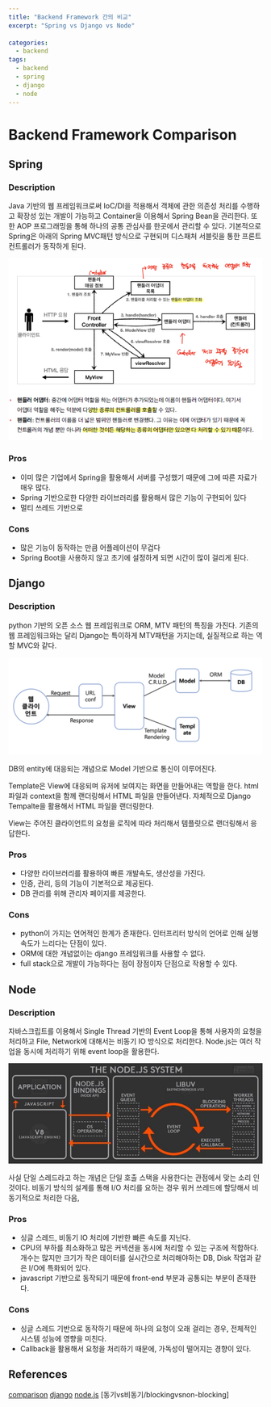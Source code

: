 ```yaml
---
title: "Backend Framework 간의 비교"
excerpt: "Spring vs Django vs Node"

categories:
  - backend
tags:
  - backend
  - spring
  - django
  - node
---
```


# Backend Framework Comparison

## Spring

### Description

Java 기반의 웹 프레임워크로써 IoC/DI을 적용해서 객체에 관한 의존성 처리를 수행하고 확장성 있는 개발이 가능하고 Container을 이용해서 Spring Bean을 관리한다. 또한 AOP 프로그래밍을 통해 하나의 공통 관심사를 한곳에서 관리할 수 있다. 기본적으로 Spring은 아래의 Spring MVC패턴 방식으로 구현되며 디스패처 서블릿을 통한 프론트 컨트롤러가 동작하게 된다.

![dispatcher_sevlet](/assets/images/jsf/front_controller_v5.png)

### Pros
- 이미 많은 기업에서 Spring을 활용해서 서버를 구성했기 때문에 그에 따른 자료가 매우 많다.
- Spring 기반으로한 다양한 라이브러리를 활용해서 많은 기능이 구현되어 있다
- 멀티 쓰레드 기반으로 

### Cons
- 많은 기능이 동작하는 만큼 어플레이션이 무겁다
- Spring Boot을 사용하지 않고 초기에 설정하게 되면 시간이 많이 걸리게 된다.

## Django

### Description

python 기반의 오픈 소스 웹 프레임워크로 ORM, MTV 패턴의 특징을 가진다. 기존의 웹 프레임워크와는 달리 Django는 특이하게 MTV패턴을 가지는데, 실질적으로 하는 역할 MVC와 같다.

![mtv](/assets/images/projects/mtv.png)

DB의 entity에 대응되는 개념으로 Model 기반으로 통신이 이루어진다.

Template은 View에 대응되며 유저에 보여지는 화면을 만들어내는 역할을 한다. html 파일과 context을 함께 랜더링해서 HTML 파일을 만들어낸다. 자체적으로 Django Tempalte을 활용해서 HTML 파일을 랜더링한다.

View는 주어진 클라이언트의 요청을 로직에 따라 처리해서 템플릿으로 랜더링해서 응답한다.

### Pros

- 다양한 라이브러리를 활용하여 빠른 개발속도, 생산성을 가진다.
- 인증, 관리, 등의 기능이 기본적으로 제공된다.
- DB 관리를 위해 관리자 페이지를 제공한다.

### Cons

- python이 가지는 언어적인 한계가 존재한다. 인터프리터 방식의 언어로 인해 실행속도가 느리다는 단점이 있다.
- ORM에 대한 개념없이는 django 프레임워크를 사용할 수 없다.
- full stack으로 개발이 가능하다는 점이 장점이자 단점으로 작용할 수 있다.

## Node

### Description

자바스크립트를 이용해서 Single Thread 기반의 Event Loop을 통해 사용자의 요청을 처리하고 File, Network에 대해서는 비동기 IO 방식으로 처리한다. Node.js는 여러 작업을 동시에 처리하기 위해 event loop을 활용한다. 

![node_js_structure](/assets/images/projects/node_js_structure.jpg)

사실 단일 스레드라고 하는 개념은 단일 호출 스택을 사용한다는 관점에서 맞는 소리 인것이다. 비동기 방식의 설계를 통해 I/O 처리를 요하는 경우 워커 쓰레드에 할당해서 비동기적으로 처리한 다음, 

### Pros

- 싱글 스레드, 비동기 IO 처리에 기반한 빠른 속도를 지닌다.
- CPU의 부하를 최소화하고 많은 커넥션을 동시에 처리할 수 있는 구조에 적합하다. 개수는 많지만 크기가 작은 데이터를 실시간으로 처리해야하는 DB, Disk 작업과 같은 I/O에 특화되어 있다. 
- javascript 기반으로 동작되기 때문에 front-end 부분과 공통되는 부분이 존재한다.

### Cons

- 싱글 스레드 기반으로 동작하기 때문에 하나의 요청이 오래 걸리는 경우, 전체적인 시스템 성능에 영향을 미친다.
- Callback을 활용해서 요청을 처리하기 때문에, 가독성이 떨어지는 경향이 있다. 

## References

[comparison](https://ai-sonny.tistory.com/m/entry/spring%EA%B3%BC-Django%EC%99%80-Nodejs-%EC%B0%A8%EC%9D%B4)
[django](https://dw3232.tistory.com/m/14)
[node.js](https://meetup.toast.com/posts/89)
[동기vs비동기/blockingvsnon-blocking]